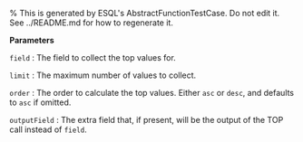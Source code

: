 % This is generated by ESQL's AbstractFunctionTestCase. Do not edit it. See ../README.md for how to regenerate it.

**Parameters**

`field`
:   The field to collect the top values for.

`limit`
:   The maximum number of values to collect.

`order`
:   The order to calculate the top values. Either `asc` or `desc`, and defaults to `asc` if omitted.

`outputField`
:   The extra field that, if present, will be the output of the TOP call instead of `field`. 

